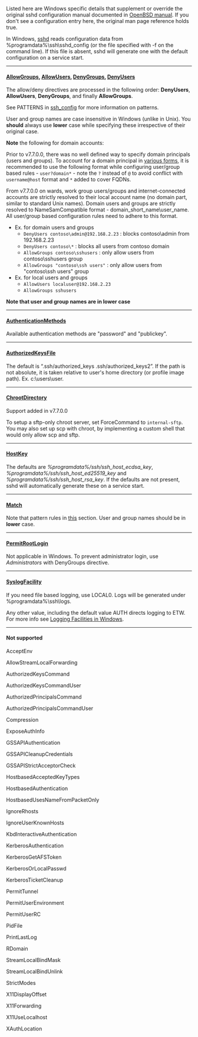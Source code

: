 Listed here are Windows specific details that supplement or override the original sshd configuration manual documented in [OpenBSD manual](https://man.openbsd.org/sshd_config). If you don't see a configuration entry here, the original man page reference holds true.

In Windows, [sshd](https://man.openbsd.org/sshd) reads configuration data from %programdata%\ssh\sshd_config (or the file specified with -f on the command line). If this file is absent, sshd will generate one with the default configuration on a service start.
_______
#### [AllowGroups](https://man.openbsd.org/sshd_config#AllowGroups), [AllowUsers](https://man.openbsd.org/sshd_config#AllowUsers), [DenyGroups](https://man.openbsd.org/sshd_config#DenyGroups), [DenyUsers](https://man.openbsd.org/sshd_config#DenyUsers)
The allow/deny directives are processed in the following order: **DenyUsers**, **AllowUsers**, **DenyGroups**, and finally **AllowGroups**. 

See PATTERNS in [ssh_config](http://man.openbsd.org/ssh_config.5#PATTERNS) for more information on patterns.

User and group names are case insensitive in Windows (unlike in Unix). You **should** always use **lower** case while specifying these irrespective of their original case.  

**Note** the following for domain accounts:

Prior to v7.7.0.0, there was no well defined way to specify domain principals (users and groups). To account for a domain principal in [various forms](https://msdn.microsoft.com/en-us/library/windows/desktop/ms724268(v=vs.85).aspx), it is recommended to use the following format while configuring user/group based rules - `user?domain*` - note the `?` instead of `@` to avoid conflict with `username@host` format and `*` added to cover FQDNs.

From v7.7.0.0 on wards, work group users/groups and internet-connected accounts are strictly resolved to their local account name (no domain part, similar to standard Unix names). Domain users and groups are strictly resolved to NameSamCompatible format - domain_short_name\user_name. All user/group based configuration rules need to adhere to this format. 

- Ex. for domain users and groups
  - `DenyUsers contoso\admin@192.168.2.23` : blocks contoso\admin from 192.168.2.23
  - `DenyUsers contoso\*`  : blocks all users from contoso domain
  - `AllowGroups contoso\sshusers` : only allow users from contoso\sshusers group
  - `AllowGroups "contoso\ssh users"` : only allow users from "contoso\ssh users" group
- Ex. for local users and groups
  - `AllowUsers localuser@192.168.2.23`
  - `AllowGroups sshusers`

**Note that user and group names are in lower case**

______
#### [AuthenticationMethods](https://man.openbsd.org/sshd_config#AuthenticationMethods)
Available authentication methods are "password" and "publickey".
______
#### [AuthorizedKeysFile](https://man.openbsd.org/sshd_config#AuthorizedKeysFile)
The default is “.ssh/authorized_keys .ssh/authorized_keys2”. If the path is not absolute, it is taken relative to user's home directory (or profile image path). Ex. c:\users\user.
______
#### [ChrootDirectory](https://man.openbsd.org/sshd_config#ChrootDirectory)
Support added in v7.7.0.0

To setup a sftp-only chroot server, set ForceCommand to `internal-sftp`. You may also set up scp with chroot, by implementing a custom shell that would only allow scp and sftp. 
_____
#### [HostKey](https://man.openbsd.org/sshd_config#HostKey)
The defaults are _%programdata%/ssh/ssh_host_ecdsa_key_, _%programdata%/ssh/ssh_host_ed25519_key_ and _%programdata%/ssh/ssh_host_rsa_key_. If the defaults are not present, sshd will automatically generate these on a service start.
______
#### [Match](https://man.openbsd.org/sshd_config#Match)
Note that pattern rules in [this](https://github.com/PowerShell/Win32-OpenSSH/wiki/sshd_config#allowgroups-allowusers-denygroups-denyusers) section. User and group names should be in **lower** case.
______
#### [PermitRootLogin](https://man.openbsd.org/sshd_config#PermitRootLogin)
Not applicable in Windows. To prevent administrator login, use _Administrators_ with DenyGroups directive.
______
#### [SyslogFacility](https://man.openbsd.org/sshd_config#SyslogFacility)
If you need file based logging, use LOCAL0. Logs will be generated under %programdata%\ssh\logs.

Any other value, including the default value AUTH directs logging to ETW. For more info see [Logging Facilities in Windows](https://github.com/PowerShell/Win32-OpenSSH/wiki/Logging-Facilities).
______
#### Not supported
AcceptEnv

AllowStreamLocalForwarding

AuthorizedKeysCommand

AuthorizedKeysCommandUser

AuthorizedPrincipalsCommand

AuthorizedPrincipalsCommandUser

Compression

ExposeAuthInfo

GSSAPIAuthentication

GSSAPICleanupCredentials

GSSAPIStrictAcceptorCheck

HostbasedAcceptedKeyTypes

HostbasedAuthentication

HostbasedUsesNameFromPacketOnly

IgnoreRhosts

IgnoreUserKnownHosts

KbdInteractiveAuthentication

KerberosAuthentication

KerberosGetAFSToken

KerberosOrLocalPasswd

KerberosTicketCleanup

PermitTunnel

PermitUserEnvironment

PermitUserRC

PidFile

PrintLastLog

RDomain

StreamLocalBindMask

StreamLocalBindUnlink

StrictModes

X11DisplayOffset

X11Forwarding

X11UseLocalhost

XAuthLocation







